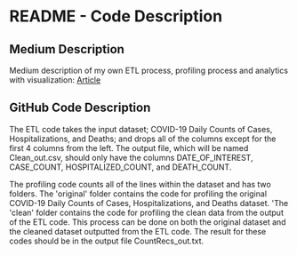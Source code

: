 # README - Code Description

## Medium Description
Medium description of my own ETL process, profiling process and analytics with visualization: [Article](https://rl3302.medium.com/covid-19-analytics-bf67edef308e)

## GitHub Code Description
The ETL code takes the input dataset; COVID-19 Daily Counts of Cases, Hospitalizations, and Deaths; and drops all of the columns except for the first 4 columns from the left. The output file, which will be named Clean_out.csv, should only have the columns DATE_OF_INTEREST, CASE_COUNT, HOSPITALIZED_COUNT, and DEATH_COUNT.

The profiling code counts all of the lines within the dataset and has two folders. The 'original' folder contains the code for profiling the original COVID-19 Daily Counts of Cases, Hospitalizations, and Deaths dataset. 'The 'clean' folder contains the code for profiling the clean data from the output of the ETL code. This process can be done on both the original dataset and the cleaned dataset outputted from the ETL code. The result for these codes should be in the output file CountRecs_out.txt. 


